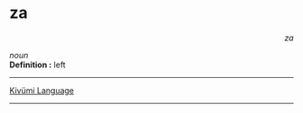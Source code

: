 
# za

<div align="right"><i>za</i></div>

*noun*  
**Definition :** left  

---

[Kivümi Language](../README.md)

---
